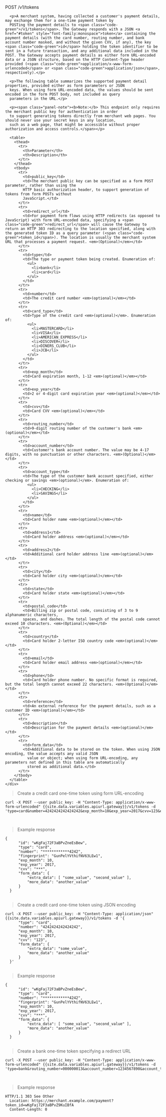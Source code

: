 <div class="method-area">
  <div class="method-copy">
    <div class="method-copy-padding">
      <p><span class="api-operation">POST</span> <span class="code-green">/v1/tokens</span></p>

      <p>A merchant system, having collected a customer's payment details, may exchange them for a one-time payment token by
      POSTing the payment details to <span class="code-green">/v1/tokens</span>. The Gateway responds with a JSON <a href="#token" style="font-family:monospace">token</a> containing the payment details (with the card number, routing number, and bank account number masked, and without the given CVV, if any), the key <span class="code-green">id</span> holding the token identifier to be sent in a future transaction, and any additional data included in the POST. The Gateway accepts payment details as either form URL-encoded data or a JSON structure, based on the HTTP Content-Type header provided (<span class="code-green">application/x-www-form-urlencoded</span> or <span class="code-green">application/json</span>, respectively).</p>

      <p>The following table summarizes the supported payment detail properties, provided either as form parameters or JSON
      keys. When using form URL-encoded data, the values should be sent encoded in the form POST body, not included as query
      parameters in the URL.</p>

      <p><span class="panel-note"><b>Note:</b> This endpoint only requires the merchant public key for authentication in order
      to support generating tokens directly from merchant web pages. You should never use your secret keys in any location,
      such as a web page, that might be accessible without proper authorization and access controls.</span></p>

      <table>
        <thead>
          <tr>
            <th>Parameter</th>
            <th>Description</th>
          </tr>
        </thead>
        <tbody>
          <tr>
            <td>public_key</td>
            <td>The merchant public key can be specified as a form POST parameter, rather than using the
            HTTP basic authorization header, to support generation of tokens from form POSTs without
            JavaScript.</td>
          </tr>
          <tr>
            <td>redirect_url</td>
            <td>For payment form flows using HTTP redirects (as opposed to JavaScript) with form URL-encoded data, specifying a <span class="code-green">redirect_url</span> will cause the Gateway to return an HTTP 303 redirecting to the location specified, along with the generated token ID as a query parameter (<span class="code-green">token_id</span>). The location is usually the merchant system URL that processes a payment request. <em>(Optional)</em></td>
          </tr>
          <tr>
            <td>type</td>
            <td>The type or payment token being created. Enumeration of:
              <ul>
                <li>bank</li>
                <li>card</li>
              </ul>
            </td>
          </tr>
          <tr>
            <td>number</td>
            <td>The credit card number <em>(optional)</em></td>
          </tr>
          <tr>
            <td>card_type</td>
            <td>Type of the credit card <em>(optional)</em>. Enumeration of:
              <ul>
                <li>MASTERCARD</li>
                <li>VISA</li>
                <li>AMERICAN_EXPRESS</li>
                <li>DISCOVER</li>
                <li>DINERS_CLUB</li>
                <li>JCB</li>
              </ul>
            </td>
          </tr>
          <tr>
            <td>exp_month</td>
            <td>Card expiration month, 1-12 <em>(optional)</em></td>
          </tr>
          <tr>
            <td>exp_year</td>
            <td>2 or 4-digit card expiration year <em>(optional)</em></td>
          </tr>
          <tr>
            <td>cvv</td>
            <td>Card CVV <em>(optional)</em></td>
          </tr>
          <tr>
            <td>routing_number</td>
            <td>9-digit routing number of the customer's bank <em>(optional)</em></td>
          </tr>
          <tr>
            <td>account_number</td>
            <td>Customer's bank account number. The value may be 4-17 digits, with no punctuation or other characters. <em>(Optional)</em></td>
          </tr>
          <tr>
            <td>account_type</td>
            <td>The type of the customer bank account specified, either checking or savings <em>(optional)</em>. Enumeration of:
              <ul>
                <li>CHECKING</li>
                <li>SAVINGS</li>
              </ul>
            </td>
          </tr>
          <tr>
            <td>name</td>
            <td>Card holder name <em>(optional)</em></td>
          </tr>
          <tr>
            <td>address1</td>
            <td>Card holder address <em>(optional)</em></td>
          </tr>
          <tr>
            <td>address2</td>
            <td>Additional card holder address line <em>(optional)</em></td>
          </tr>
          <tr>
            <td>city</td>
            <td>Card holder city <em>(optional)</em></td>
          </tr>
          <tr>
            <td>state</td>
            <td>Card holder state <em>(optional)</em></td>
          </tr>
          <tr>
            <td>postal_code</td>
            <td>Billing zip or postal code, consisting of 3 to 9 alphanumeric characters,
            spaces, and dashes. The total length of the postal code cannot exceed 10 characters. <em>(Optional)</em></td>
          </tr>
          <tr>
            <td>country</td>
            <td>Card holder 2-letter ISO country code <em>(optional)</em></td>
          </tr>
          <tr>
            <td>email</td>
            <td>Card holder email address <em>(optional)</em></td>
          </tr>
          <tr>
            <td>phone</td>
            <td>Card holder phone number. No specific format is required, but the total length cannot exceed 22 characters. <em>(Optional)</em></td>
          </tr>
          <tr>
            <td>reference</td>
            <td>An external reference for the payment details, such as a customer ID <em>(optional)</em></td>
          </tr>
          <tr>
            <td>description</td>
            <td>Description for the payment details <em>(optional)</em></td>
          </tr>
          <tr>
            <td>form_data</td>
            <td>Additional data to be stored on the token. When using JSON encoding, the value accepts any valid JSON
              value or object; when using form URL-encoding, any parameters not defined in this table are automatically
              stored as additional data.</td>
          </tr>
        </tbody>
      </table>
    </div>
  </div>

  <blockquote>Create a credit card one-time token using form URL-encoding</blockquote>

  <pre><code>curl -X POST --user public_key: -H "Content-Type: application/x-www-form-urlencoded" {{site.data.variables.apiurl.gateway}}/v1/tokens -d 'type=card&amp;number=4242424242424242&amp;exp_month=10&amp;exp_year=2017&amp;cvv=123&amp;extra_data=some_value&amp;extra_data=second_value&amp;more_data=another_value'
    </code>
  </pre>

  <blockquote>Example response</blockquote>
  <pre><code>{
      "id": "wKgFaj72F3aBPvZneEsBew",
      "type": "card",
      "number": "************4242",
      "fingerprint": "GunPelYVthifNV63LEw1",
      "exp_month": 10,
      "exp_year": 2017,
      "cvv": "&#42;&#42;&#42;",
      "form_data": {
          "extra_data": [ "some_value", "second_value" ],
          "more_data": "another_value"
      }
  }</code>
  </pre>

  <blockquote>Create a credit card one-time token using JSON encoding</blockquote>

  <pre><code>curl -X POST --user public_key: -H "Content-Type: application/json" {{site.data.variables.apiurl.gateway}}/v1/tokens -d '{
      "type": "card",
      "number": "4242424242424242",
      "exp_month": 10,
      "exp_year": 2017,
      "cvv": "123",
      "form_data": {
          "extra_data": "some_value",
          "more_data": "another_value"
      }
  }'</code>
  </pre>

  <blockquote>Example response</blockquote>
  <pre><code>{
      "id": "wKgFaj72F3aBPvZneEsBew",
      "type": "card",
      "number": "************4242",
      "fingerprint": "GunPelYVthifNV63LEw1",
      "exp_month": 10,
      "exp_year": 2017,
      "cvv": "&#42;&#42;&#42;",
      "form_data": {
          "extra_data": [ "some_value", "second_value" ],
          "more_data": "another_value"
      }
  }</code>
  </pre>

  <blockquote>Create a bank one-time token specifying a redirect URL</blockquote>

  <pre><code>curl -X POST --user public_key: -H "Content-Type: application/x-www-form-urlencoded" {{site.data.variables.apiurl.gateway}}/v1/tokens -d 'type=bank&amp;routing_number=000000013&amp;account_number=1234567890&amp;account_type=CHECKING&amp;redirect_url=https://merchant.example.com/payment'
    </code>
  </pre>

  <blockquote>Example response</blockquote>
  <pre><code>HTTP/1.1 303 See Other
  Location: https://merchant.example.com/payment?token_id=wKgFaj72F3aBPvZ9KuIBfA
  Content-Length: 0</code>
  </pre>
</div>
